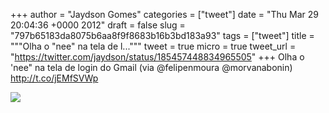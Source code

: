 
+++
author = "Jaydson Gomes"
categories = ["tweet"]
date = "Thu Mar 29 20:04:36 +0000 2012"
draft = false
slug = "797b65183da8075b6aa8f9f8683b16b3bd183a93"
tags = ["tweet"]
title = """Olha o "nee" na tela de l..."""
tweet = true
micro = true
tweet_url = "https://twitter.com/jaydson/status/185457448834965505"
+++
Olha o 'nee" na tela de login do Gmail (via @felipenmoura @morvanabonin) http://t.co/jEMfSVWp

![](/images/tweet-media/185457448834965505-ApLgkS8CIAAWGMT.jpg)